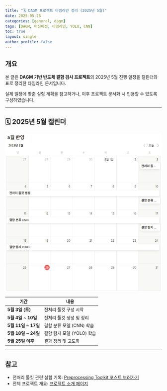 ```yaml
---
title: "🗓️ DAGM 프로젝트 타임라인 정리 (2025년 5월)"
date: 2025-05-26
categories: [general, dagm]
tags: [DAGM, 머신비전, 타임라인, YOLO, CNN]
toc: true
layout: single
author_profile: false
---
```


## 개요

본 글은 **DAGM 기반 반도체 결함 검사 프로젝트**의 2025년 5월 진행 일정을 캘린더와 표로 정리한 타임라인 문서입니다.

실제 일정에 맞춘 실험 계획을 참고하거나, 이후 프로젝트 문서화 시 인용할 수 있도록 구성하였습니다.

---

## 🗓️ 2025년 5월 캘린더

![프로젝트 일정](/assets/images/2025/timeline-may.png)

| 기간             | 내용                     |
|------------------|--------------------------|
| **5월 3일 (토)**     | 전처리 툴킷 구성 시작       |
| **5월 4일 ~ 10일**   | 전처리 툴킷 생성 및 정리    |
| **5월 11일 ~ 17일**  | 결함 분류 모델 (CNN) 학습  |
| **5월 18일 ~ 24일**  | 결함 탐지 모델 (YOLO) 학습 |
| **5월 25일 이후**    | 결과 정리 및 고도화        |

---

## 참고

- 전처리 툴킷 관련 실험 기록: [Preprocessing Toolkit 포스트 보러가기](/posts/2025-05-25-preprocessing-toolkit)
- 전체 프로젝트 개요: [프로젝트 소개 페이지](/projects/dagm-defect-detection)

